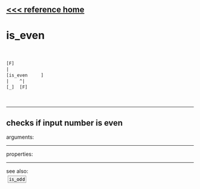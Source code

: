 [<<< reference home](ceammc_lib.md)
---

# is_even

```


[F]
|
[is_even     ]
|    ^|
[_]  [F]

            
```
---
checks if input number is even
---
arguments:


---
properties:


---
see also:<br>
[![is_odd](img/object_is_odd.png)](is_odd.md)

